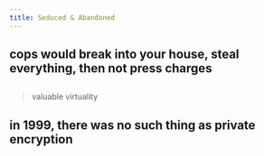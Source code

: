 ```yaml
---
title: Seduced & Abandoned
---
```


## cops would break into your house, steal everything, then not press charges
##
> valuable virtuality
## in 1999, there was no such thing as private encryption
##
